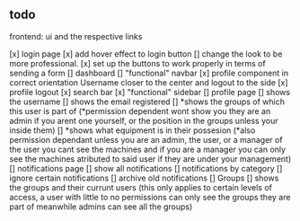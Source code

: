 ## todo
frontend: ui and the respective links

[x] login page 
  [x] add hover effect to login button
  [] change the look to be more professional.
  [x] set up the buttons to work properly in terms of sending a form
[] dashboard
  [] "functional" navbar
    [x] profile component in correct orientation
    Username closer to the center and logout to the side
    [x] profile logout
    [x] search bar
  [x] "functional" sidebar
[] profile page 
  [] shows the username
  [] shows the email registered
  [] *shows the groups of which this user is 
  part of (*permission dependent wont show you they are an admin
  if you arent one yourself, or the position in the groups unless your inside them)
  [] *shows what equipment is in their possesion 
  (*also permission dependant unless you are an admin, the user, or a manager of the user
  you cant see the machines and if you are a manager you can only see the machines atributed to 
  said user if they are under your management)
[] notifications page
  [] show all notifications
  [] notifications by category
  [] ignore certain notifications
  [] archive old notifications
[] Groups
  [] shows the groups and their currunt users
  (this only applies to certain levels of access, a user with little to no permissions
  can only see the groups they are part of meanwhile admins can see all the groups)